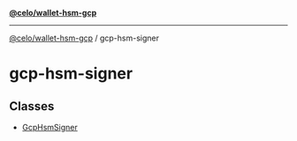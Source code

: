 [**@celo/wallet-hsm-gcp**](../README.md)

***

[@celo/wallet-hsm-gcp](../README.md) / gcp-hsm-signer

# gcp-hsm-signer

## Classes

- [GcpHsmSigner](classes/GcpHsmSigner.md)
